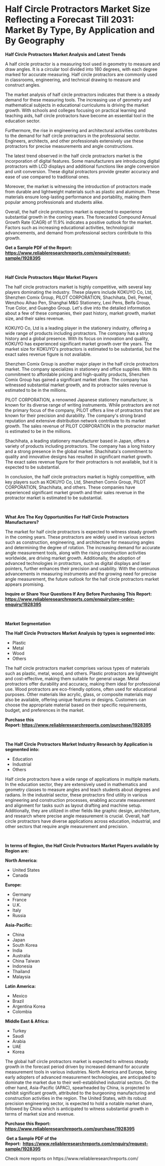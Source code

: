<p><h1>Half Circle Protractors Market Size Reflecting a Forecast Till 2031: Market By Type, By Application and By Geography</h1></p><p><strong>Half Circle Protractors Market Analysis and Latest Trends</strong></p>
<p><p>A half circle protractor is a measuring tool used in geometry to measure and draw angles. It is a circular tool divided into 180 degrees, with each degree marked for accurate measuring. Half circle protractors are commonly used in classrooms, engineering, and technical drawing to measure and construct angles.</p><p>The market analysis of half circle protractors indicates that there is a steady demand for these measuring tools. The increasing use of geometry and mathematical subjects in educational curriculums is driving the market growth. With schools and colleges focusing on practical learning and teaching aids, half circle protractors have become an essential tool in the education sector.</p><p>Furthermore, the rise in engineering and architectural activities contributes to the demand for half circle protractors in the professional sector. Engineers, architects, and other professionals extensively use these protractors for precise measurements and angle constructions.</p><p>The latest trend observed in the half circle protractors market is the incorporation of digital features. Some manufacturers are introducing digital protractors with LCD displays and additional functions like angle conversion and unit conversion. These digital protractors provide greater accuracy and ease of use compared to traditional ones.</p><p>Moreover, the market is witnessing the introduction of protractors made from durable and lightweight materials such as plastic and aluminum. These materials ensure long-lasting performance and portability, making them popular among professionals and students alike.</p><p>Overall, the half circle protractors market is expected to experience substantial growth in the coming years. The forecasted Compound Annual Growth Rate (CAGR) of 11.9% indicates a positive outlook for the market. Factors such as increasing educational activities, technological advancements, and demand from professional sectors contribute to this growth.</p></p>
<p><strong>Get a Sample PDF of the Report:&nbsp; <a href="https://www.reliableresearchreports.com/enquiry/request-sample/1928395">https://www.reliableresearchreports.com/enquiry/request-sample/1928395</a></strong></p>
<p>&nbsp;</p>
<p><strong>Half Circle Protractors Major Market Players</strong></p>
<p><p>The half circle protractors market is highly competitive, with several key players dominating the industry. These players include KOKUYO Co, Ltd, Shenzhen Comix Group, PILOT CORPORATION, Shachihata, Deli, Pentel, Wenzhou Aihao Pen, Shanghai M&G Stationery, Lexi Pens, Beifa Group, True Color, and Guangbo Group. Let's dive into the detailed information about a few of these companies, their past history, market growth, market size, and their sales revenue.</p><p>KOKUYO Co, Ltd is a leading player in the stationery industry, offering a wide range of products including protractors. The company has a strong history and a global presence. With its focus on innovation and quality, KOKUYO has experienced significant market growth over the years. The market size for KOKUYO's protractors is estimated to be substantial, but the exact sales revenue figure is not available.</p><p>Shenzhen Comix Group is another major player in the half circle protractors market. The company specializes in stationery and office supplies. With its commitment to affordable pricing and high-quality products, Shenzhen Comix Group has gained a significant market share. The company has witnessed substantial market growth, and its protractor sales revenue is estimated to be in the millions.</p><p>PILOT CORPORATION, a renowned Japanese stationery manufacturer, is known for its diverse range of writing instruments. While protractors are not the primary focus of the company, PILOT offers a line of protractors that are known for their precision and durability. The company's strong brand reputation and extensive distribution network contribute to its market growth. The sales revenue of PILOT CORPORATION in the protractor market is estimated to be in the millions.</p><p>Shachihata, a leading stationery manufacturer based in Japan, offers a variety of products including protractors. The company has a long history and a strong presence in the global market. Shachihata's commitment to quality and innovative designs has resulted in significant market growth. The exact sales revenue figure for their protractors is not available, but it is expected to be substantial.</p><p>In conclusion, the half circle protractors market is highly competitive, with key players such as KOKUYO Co, Ltd, Shenzhen Comix Group, PILOT CORPORATION, Shachihata, and others. These companies have experienced significant market growth and their sales revenue in the protractor market is estimated to be substantial.</p></p>
<p>&nbsp;</p>
<p><strong>What Are The Key Opportunities For Half Circle Protractors Manufacturers?</strong></p>
<p><p>The market for half circle protractors is expected to witness steady growth in the coming years. These protractors are widely used in various sectors such as construction, engineering, and architecture for measuring angles and determining the degree of rotation. The increasing demand for accurate angle measurement tools, along with the rising construction activities worldwide, are driving market growth. Additionally, the adoption of advanced technologies in protractors, such as digital displays and laser pointers, further enhances their precision and usability. With the continuous advancements in measuring instruments and the growing need for precise angle measurement, the future outlook for the half circle protractors market appears promising.</p></p>
<p><strong>Inquire or Share Your Questions If Any Before Purchasing This Report: <a href="https://www.reliableresearchreports.com/enquiry/pre-order-enquiry/1928395">https://www.reliableresearchreports.com/enquiry/pre-order-enquiry/1928395</a></strong></p>
<p>&nbsp;</p>
<p><strong>Market Segmentation</strong></p>
<p><strong>The Half Circle Protractors Market Analysis by types is segmented into:</strong></p>
<p><ul><li>Plastic</li><li>Metal</li><li>Wood</li><li>Others</li></ul></p>
<p><p>The half circle protractors market comprises various types of materials such as plastic, metal, wood, and others. Plastic protractors are lightweight and cost-effective, making them suitable for general usage. Metal protractors offer durability and accuracy, making them ideal for professional use. Wood protractors are eco-friendly options, often used for educational purposes. Other materials like acrylic, glass, or composite materials may also be available, offering unique features or designs. Customers can choose the appropriate material based on their specific requirements, budget, and preferences in the market.</p></p>
<p><strong>Purchase this Report:&nbsp;<a href="https://www.reliableresearchreports.com/purchase/1928395">https://www.reliableresearchreports.com/purchase/1928395</a></strong></p>
<p>&nbsp;</p>
<p><strong>The Half Circle Protractors Market Industry Research by Application is segmented into:</strong></p>
<p><ul><li>Education</li><li>Industrial</li><li>Others</li></ul></p>
<p><p>Half circle protractors have a wide range of applications in multiple markets. In the education sector, they are extensively used in mathematics and geometry classes to measure angles and teach students about degrees and radians. In the industrial sector, these protractors find utility in various engineering and construction processes, enabling accurate measurement and alignment for tasks such as layout drafting and machine setup. Additionally, they are utilized in other fields like graphic design, architecture, and research where precise angle measurement is crucial. Overall, half circle protractors have diverse applications across education, industrial, and other sectors that require angle measurement and precision.</p></p>
<p>&nbsp;</p>
<p><strong>In terms of Region, the Half Circle Protractors Market Players available by Region are:</strong></p>
<p>
    <p> <strong> North America: </strong>
        <ul>
            <li>United States</li>
            <li>Canada</li>
        </ul>
        </p> 
    <p> <strong> Europe: </strong>
        <ul>
            <li>Germany</li>
            <li>France</li>
            <li>U.K.</li>
            <li>Italy</li>
            <li>Russia</li>
        </ul>
        </p> 
    <p> <strong> Asia-Pacific: </strong>
        <ul>
            <li>China</li>
            <li>Japan</li>
            <li>South Korea</li>
            <li>India</li>
            <li>Australia</li>
            <li>China Taiwan</li>
            <li>Indonesia</li>
            <li>Thailand</li>
            <li>Malaysia</li>
        </ul>
        </p> 
    <p> <strong> Latin America: </strong>
        <ul>
            <li>Mexico</li>
            <li>Brazil</li>
            <li>Argentina Korea</li>
            <li>Colombia</li>
        </ul>
        </p> 
    <p> <strong> Middle East & Africa: </strong>
        <ul>
            <li>Turkey</li>
            <li>Saudi</li>
            <li>Arabia</li>
            <li>UAE</li>
            <li>Korea</li>
        </ul>
    </p>
    </p>
<p><p>The global half circle protractors market is expected to witness steady growth in the forecast period driven by increased demand for accurate measurement tools in various industries. North America and Europe, being early adopters of advanced measurement technologies, are anticipated to dominate the market due to their well-established industrial sectors. On the other hand, Asia-Pacific (APAC), spearheaded by China, is projected to exhibit significant growth, attributed to the burgeoning manufacturing and construction activities in the region. The United States, with its robust precision engineering sector, is expected to hold a notable market share, followed by China which is anticipated to witness substantial growth in terms of market size and revenue.</p></p>
<p><strong>Purchase this Report: <a href="https://www.reliableresearchreports.com/purchase/1928395">https://www.reliableresearchreports.com/purchase/1928395</a></strong></p>
<p>&nbsp;<strong>Get a Sample PDF of the Report:&nbsp;&nbsp;<a href="https://www.reliableresearchreports.com/enquiry/request-sample/1928395">https://www.reliableresearchreports.com/enquiry/request-sample/1928395</a></strong></p>
<p><strong></strong></p>
<p>Check more reports on https://www.reliableresearchreports.com/</p>